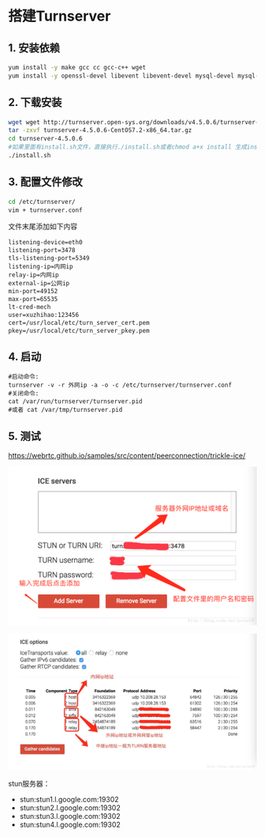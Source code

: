 # 搭建Turnserver

## 1. 安装依赖

```bash
yum install -y make gcc cc gcc-c++ wget
yum install -y openssl-devel libevent libevent-devel mysql-devel mysql-server
```

## 2. 下载安装

```bash
wget wget http://turnserver.open-sys.org/downloads/v4.5.0.6/turnserver-4.5.0.6-CentOS7.2-x86_64.tar.gz
tar -zxvf turnserver-4.5.0.6-CentOS7.2-x86_64.tar.gz
cd turnserver-4.5.0.6
#如果里面有install.sh文件，直接执行./install.sh或者chmod a+x install 生成install文件 。
./install.sh
```

## 3. 配置文件修改

```bash
cd /etc/turnserver/
vim + turnserver.conf
```

文件末尾添加如下内容

```
listening-device=eth0
listening-port=3478
tls-listening-port=5349
listening-ip=内网ip
relay-ip=内网ip
external-ip=公网ip
min-port=49152
max-port=65535
lt-cred-mech
user=xuzhihao:123456
cert=/usr/local/etc/turn_server_cert.pem
pkey=/usr/local/etc/turn_server_pkey.pem
```

## 4. 启动

```
#启动命令: 
turnserver -v -r 外网ip -a -o -c /etc/turnserver/turnserver.conf 
#关闭命令: 
cat /var/run/turnserver/turnserver.pid 
#或者 cat /var/tmp/turnserver.pid 
```

## 5. 测试

https://webrtc.github.io/samples/src/content/peerconnection/trickle-ice/

![](../images/deploy/turnserver/turnserver1.png)

![](../images/deploy/turnserver/turnserver2.png)

stun服务器：

- stun:stun1.l.google.com:19302
- stun:stun2.l.google.com:19302
- stun:stun3.l.google.com:19302
- stun:stun4.l.google.com:19302